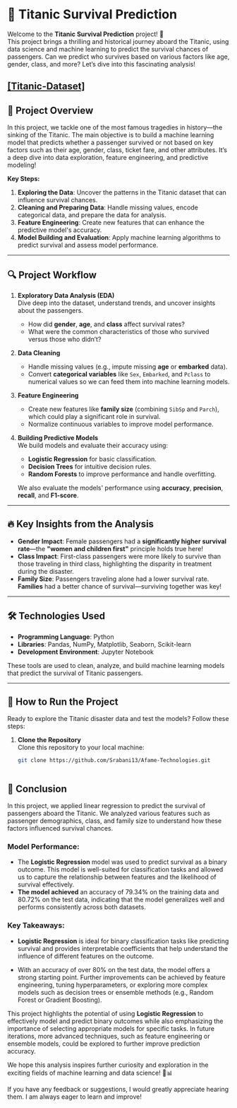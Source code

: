 # 🚢 Titanic Survival Prediction

Welcome to the **Titanic Survival Prediction** project! 🎉  
This project brings a thrilling and historical journey aboard the Titanic, using data science and machine learning to predict the survival chances of passengers. Can we predict who survives based on various factors like age, gender, class, and more? Let’s dive into this fascinating analysis!


[[Titanic-Dataset]](./https://github.com/Srabani13/Afame-Technologies/blob/main/project1/Titanic-Dataset.csv)
---

## 🌟 Project Overview

In this project, we tackle one of the most famous tragedies in history—the sinking of the Titanic. The main objective is to build a machine learning model that predicts whether a passenger survived or not based on key factors such as their age, gender, class, ticket fare, and other attributes. It’s a deep dive into data exploration, feature engineering, and predictive modeling!

**Key Steps:**
1. **Exploring the Data**: Uncover the patterns in the Titanic dataset that can influence survival chances.
2. **Cleaning and Preparing Data**: Handle missing values, encode categorical data, and prepare the data for analysis.
3. **Feature Engineering**: Create new features that can enhance the predictive model's accuracy.
4. **Model Building and Evaluation**: Apply machine learning algorithms to predict survival and assess model performance.

---

## 🔍 Project Workflow

1. **Exploratory Data Analysis (EDA)**  
   Dive deep into the dataset, understand trends, and uncover insights about the passengers.  
   - How did **gender**, **age**, and **class** affect survival rates?
   - What were the common characteristics of those who survived versus those who didn’t?

2. **Data Cleaning**  
   - Handle missing values (e.g., impute missing **age** or **embarked** data).
   - Convert **categorical variables** like `Sex`, `Embarked`, and `Pclass` to numerical values so we can feed them into machine learning models.

3. **Feature Engineering**  
   - Create new features like **family size** (combining `SibSp` and `Parch`), which could play a significant role in survival.
   - Normalize continuous variables to improve model performance.

4. **Building Predictive Models**  
   We build models and evaluate their accuracy using:
   - **Logistic Regression** for basic classification.
   - **Decision Trees** for intuitive decision rules.
   - **Random Forests** to improve performance and handle overfitting.
   
   We also evaluate the models' performance using **accuracy**, **precision**, **recall**, and **F1-score**.

---

## 🔥 Key Insights from the Analysis

- **Gender Impact**: Female passengers had a **significantly higher survival rate**—the **"women and children first"** principle holds true here!
- **Class Impact**: First-class passengers were more likely to survive than those traveling in third class, highlighting the disparity in treatment during the disaster.
- **Family Size**: Passengers traveling alone had a lower survival rate. **Families** had a better chance of survival—surviving together was key!

---

## 🛠️ Technologies Used

- **Programming Language**: Python  
- **Libraries**: Pandas, NumPy, Matplotlib, Seaborn, Scikit-learn  
- **Development Environment**: Jupyter Notebook

These tools are used to clean, analyze, and build machine learning models that predict the survival of Titanic passengers.

---

## 🚀 How to Run the Project

Ready to explore the Titanic disaster data and test the models? Follow these steps:

1. **Clone the Repository**  
   Clone this repository to your local machine:  
   ```bash
   git clone https://github.com/Srabani13/Afame-Technologies.git
```
```
## 🎯 Conclusion

In this project, we applied linear regression to predict the survival of passengers aboard the Titanic. We analyzed various features such as passenger demographics, class, and family size to understand how these factors influenced survival chances.

### Model Performance:
- The **Logistic Regression** model was used to predict survival as a binary outcome. This model is well-suited for classification tasks and allowed us to capture the relationship between features and the likelihood of survival effectively.
- **The model achieved** an accuracy of 79.34% on the training data and 80.72% on the test data, indicating that the model generalizes well and performs consistently across both datasets.

### Key Takeaways:
- **Logistic Regression** is ideal for binary classification tasks like predicting survival and provides interpretable coefficients that help understand the influence of different features on the outcome.

- With an accuracy of over 80% on the test data, the model offers a strong starting point. Further improvements can be achieved by feature engineering, tuning hyperparameters, or exploring more complex models such as decision trees or ensemble methods (e.g., Random Forest or Gradient Boosting).

This project highlights the potential of using **Logistic Regression** to effectively model and predict binary outcomes while also emphasizing the importance of selecting appropriate models for specific tasks. In future iterations, more advanced techniques, such as feature engineering or ensemble models, could be explored to further improve prediction accuracy.

We hope this analysis inspires further curiosity and exploration in the exciting fields of machine learning and data science! 🚀📊

If you have any feedback or suggestions, I would greatly appreciate hearing them. I am always eager to learn and improve!
